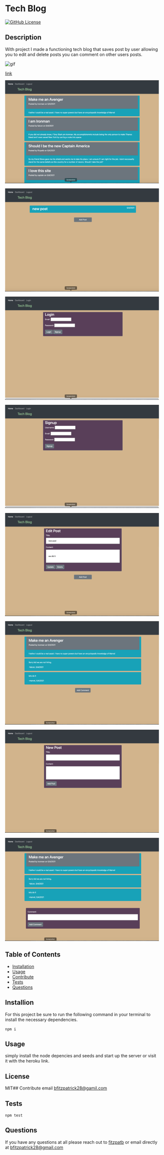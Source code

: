 # Tech Blog
[![GitHub License](https://img.shields.io/badge/License-MIT-yellow.svg)](https://opensource.org/licenses/MIT)

## Description
With project I made a functioning tech blog that saves post by user allowing you to edit and delete posts you can comment on other users posts.

![gif](./public/images/workingvideo.gif)

[link](https://vimeo.com/545199183)

![photo](./public/images/homepage.png)

![photo](./public/images/dashboard.png)

![photo](./public/images/login.png)

![photo](./public/images/signup.png)

![photo](./public/images/edit.png)

![photo](./public/images/post.png)

![photo](./public/images/newpost.png)

![photo](./public/images/comment.png)

## Table of Contents
* [Installation](#installation)
* [Usage](#usage)
* [Contribute](#contribute)
* [Tests](#tests)
* [Questions](#questions)
## Installion
For this project be sure to run the following command in your terminal to install the necessary dependencies.
```
npm i
```

## Usage
simply install the node depencies and seeds and start up the server or visit it with the heroku link.
## License
MIT## Contribute
email bfitzpatrick28@gamil.com
## Tests
```
npm test
```

## Questions
If you have any questions at all please reach out to [fitzpatb](https://github.com/fitzpatb/tech_blog) or email directly at bfitzpatrick28@gmail.com